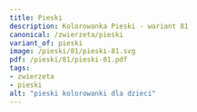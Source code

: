 ```yaml
---
title: Pieski
description: Kolorowanka Pieski - wariant 81
canonical: /zwierzeta/pieski
variant_of: pieski
image: /pieski/81/pieski-81.svg
pdf: /pieski/81/pieski-81.pdf
tags:
- zwierzeta
- pieski
alt: "pieski kolorowanki dla dzieci"
---
```

